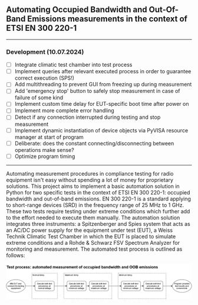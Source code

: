 ## Automating Occupied Bandwidth and Out-Of-Band Emissions measurements in the context of ETSI EN 300 220-1

---
### Development (10.07.2024)

- [ ] Integrate climatic test chamber into test process
- [ ] Implement queries after relevant executed process in order to guarantee correct execution (SPS!)
- [ ] Add multithreading to prevent GUI from freezing up during measurement
- [ ] Add 'emergency stop' button to safely stop measurement in case of failure of some kind
- [ ] Implement custom time delay for EUT-specific boot time after power on
- [ ] Implement more complete error handling
- [ ] Detect if any connection interrupted during testing and stop measurement
- [ ] Implement dynamic instantiation of device objects via PyVISA resource manager at start of program
- [ ] Deliberate: does the constant connecting/disconnecting between operations make sense?
- [ ] Optimize program timing

---

Automating measurement procedures in compliance testing for radio equipment isn't easy without spending a lot of money for proprietary solutions. This project aims to implement a basic automation solution in Python for two specific tests in the context of ETSI EN 300 220-1: occupied bandwidth and out-of-band emissions. EN 300 220-1 is a standard applying to short-range devices (SRD) in the frequency range of 25 MHz to 1 GHz. These two tests require testing under extreme conditions which further add to the effort needed to execute them manually. The automation solution integrates three instruments: a Spitzenberger and Spies system that acts as an AC/DC power supply for the equipment under test (EUT), a Weiss Technik Climatic Test Chamber in which the EUT is placed to simulate extreme conditions and a Rohde & Schwarz FSV Spectrum Analyzer for monitoring and measurement. The automated test process is outlined as follows:

<div style="text-align: center;"><img src="media/testprocess_OB-OOB.png" alt="Automated Test Process Diagram" width="800"/></div>
